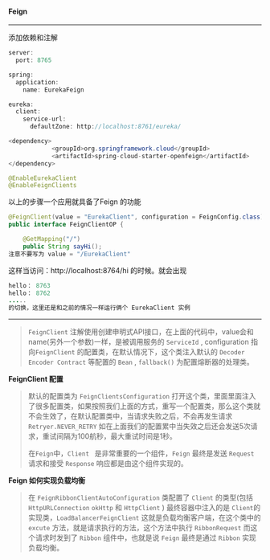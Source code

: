 #### Feign

---

添加依赖和注解

```java
server:
  port: 8765

spring:
  application:
    name: EurekaFeign

eureka:
  client:
    service-url:
      defaultZone: http://localhost:8761/eureka/

<dependency>
            <groupId>org.springframework.cloud</groupId>
            <artifactId>spring-cloud-starter-openfeign</artifactId>
</dependency>

@EnableEurekaClient
@EnableFeignClients
```

以上的步骤一个应用就具备了Feign 的功能

```java
@FeignClient(value = "EurekaClient", configuration = FeignConfig.class)
public interface FeignClientOP {

    @GetMapping("/")
    public String sayHi();
注意不要写为 value = "/EurekaClient"
```

这样当访问：http://localhost:8764/hi 的时候。就会出现

```java
hello： 8763
hello： 8762
.....
的切换，这里还是和之前的情况一样运行俩个 EurekaClient 实例
```

---

> `FeignClient` 注解使用创建申明式API接口，在上面的代码中，value会和name(另外一个参数)一样，是被调用服务的 `ServiceId` , configuration 指向`FeignClient`   的配置类，在默认情况下，这个类注入默认的 `Decoder Encoder Contract` 等配置的 `Bean` , `fallback()` 为配置熔断器的处理类。

**FeignClient 配置**

>默认的配置类为 `FeignClientsConfiguration` 打开这个类，里面里面注入了很多配置类，如果按照我们上面的方式，重写一个配置类，那么这个类就不会生效了，在默认配置类中，当请求失败之后，不会再发生请求 `Retryer.NEVER_RETRY` 如在上面我们的配置累中当失效之后还会发送5次请求，重试间隔为100航秒，最大重试时间是1秒。
>
>在`Feign`中，`Client ` 是非常重要的一个组件，`Feign`  最终是发送 `Request` 请求和接受 `Response` 响应都是由这个组件实现的。

**Feign 如何实现负载均衡**

>在 `FeignRibbonClientAutoConfiguration` 类配置了 `Client` 的类型(包括 `HttpURLConnection` `okHttp` 和 `HttpClient` ) 最终容器中注入的是 `Client`的实现类，`LoadBalancerFeignClient` 这就是负载均衡客户端，在这个类中的 `excute` 方法，就是请求执行的方法，这个方法中执行 `RibbonRequest` 而这个请求时发到了 `Ribbon` 组件中，也就是说 `Feign` 最终是通过 `Ribbon` 实现负载均衡。



  



















